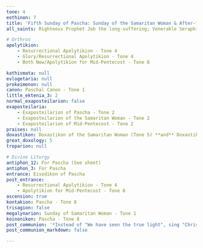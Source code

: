 ```yaml
---
tone: 4
eothinon: 7
title: 'Fifth Sunday of Pascha: Sunday of the Samaritan Woman & After-feast of Mid-Pentecost'
all_saints: Righteous Prophet Job the long-suffering; Venerable Seraphim of Mount Domvu in Levadia; translation of the relics of Sabbas, first archbishop of Serbia

# Orthros
apolytikion:
    - Resurrectional Apolytikion - Tone 4
    - Glory/Resurrectional Apolytikion - Tone 4
    - Both Now/Apolytikion for Mid-Pentecost - Tone 8

kathismata: null
evlogetaria: null
prokeimenon: null
canon: Paschal Canon - Tone 1
little_ektenia_3: 2
normal_exaposteilarion: false
exaposteilaria:
    - Exaposteilarion of Pascha - Tone 2
    - Exaposteilarion of the Samaritan Woman - Tone 2
    - Exaposteilarion of Mid-Pentecost - Tone 2
praises: null
doxastikon: Doxastikon of the Samaritan Woman (Tone 5) **and** Doxastikon for Pascha (Tone 5)
great_doxology: 5
troparion: null

# Divine Liturgy
antiphon_12: For Pascha (See sheet)
antiphon_3: For Pascha
entrance: Eisodikon of Pascha
post_entrance:
    - Resurrectional Apolytikion - Tone 4
    - Apolytikion for Mid-Pentecost - Tone 8
ascension: true
kontakion: Pascha - Tone 8
trisagion: false
megalynarion: Sunday of Samaritan Woman - Tone 1
koinonikon: Pascha - Tone 8
post_communion: '*Instead of "We have seen the true light", sing "Christ is Risen" **ONCE***'
post_communion_markdown: false

---
```


